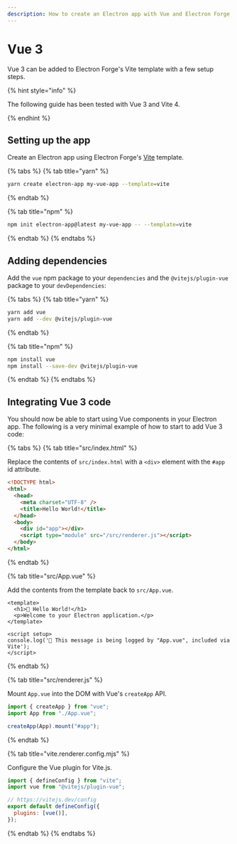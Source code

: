 ```yaml
---
description: How to create an Electron app with Vue and Electron Forge
---
```


# Vue 3

Vue 3 can be added to Electron Forge's Vite template with a few setup steps.

{% hint style="info" %}

The following guide has been tested with Vue 3 and Vite 4.

{% endhint %}

## Setting up the app

Create an Electron app using Electron Forge's [Vite](../../templates/vite.md) template.

{% tabs %}
{% tab title="yarn" %}

```bash
yarn create electron-app my-vue-app --template=vite
```

{% endtab %}

{% tab title="npm" %}

```bash
npm init electron-app@latest my-vue-app -- --template=vite
```

{% endtab %}
{% endtabs %}

## Adding dependencies

Add the `vue` npm package to your `dependencies` and the `@vitejs/plugin-vue` package to your `devDependencies`:

{% tabs %}
{% tab title="yarn" %}

```bash
yarn add vue
yarn add --dev @vitejs/plugin-vue
```

{% endtab %}

{% tab title="npm" %}

```bash
npm install vue
npm install --save-dev @vitejs/plugin-vue
```

{% endtab %}
{% endtabs %}

## Integrating Vue 3 code

You should now be able to start using Vue components in your Electron app. The following is a very minimal example of how to start to add Vue 3 code:

{% tabs %}
{% tab title="src/index.html" %}

Replace the contents of `src/index.html` with a `<div>` element with the `#app` id attribute.

```html
<!DOCTYPE html>
<html>
  <head>
    <meta charset="UTF-8" />
    <title>Hello World!</title>
  </head>
  <body>
    <div id="app"></div>
    <script type="module" src="/src/renderer.js"></script>
  </body>
</html>
```

{% endtab %}

{% tab title="src/App.vue" %}

Add the contents from the template back to `src/App.vue`.

```vue
<template>
  <h1>💖 Hello World!</h1>
  <p>Welcome to your Electron application.</p>
</template>

<script setup>
console.log('👋 This message is being logged by "App.vue", included via Vite');
</script>
```

{% endtab %}

{% tab title="src/renderer.js" %}

Mount `App.vue` into the DOM with Vue's `createApp` API.

```javascript
import { createApp } from "vue";
import App from "./App.vue";

createApp(App).mount("#app");
```

{% endtab %}

{% tab title="vite.renderer.config.mjs" %}

Configure the Vue plugin for Vite.js.

```javascript
import { defineConfig } from "vite";
import vue from "@vitejs/plugin-vue";

// https://vitejs.dev/config
export default defineConfig({
  plugins: [vue()],
});
```

{% endtab %}
{% endtabs %}
